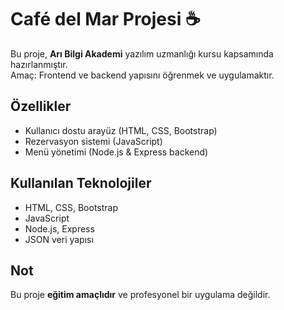 # Café del Mar Projesi ☕  

Bu proje, **Arı Bilgi Akademi** yazılım uzmanlığı kursu kapsamında hazırlanmıştır.  
Amaç: Frontend ve backend yapısını öğrenmek ve uygulamaktır.  

## Özellikler
- Kullanıcı dostu arayüz (HTML, CSS, Bootstrap)
- Rezervasyon sistemi (JavaScript)
- Menü yönetimi (Node.js & Express backend)

## Kullanılan Teknolojiler
- HTML, CSS, Bootstrap
- JavaScript
- Node.js, Express
- JSON veri yapısı

## Not
Bu proje **eğitim amaçlıdır** ve profesyonel bir uygulama değildir.
